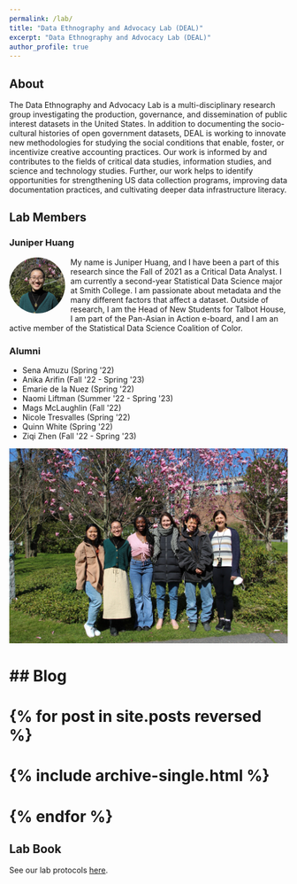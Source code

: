 ```yaml
---
permalink: /lab/
title: "Data Ethnography and Advocacy Lab (DEAL)"
excerpt: "Data Ethnography and Advocacy Lab (DEAL)"
author_profile: true
---
```


## About

The Data Ethnography and Advocacy Lab is a multi-disciplinary research group investigating the production, governance, and dissemination of public interest datasets in the United States. In addition to documenting the socio-cultural histories of open government datasets, DEAL is working to innovate new methodologies for studying the social conditions that enable, foster, or incentivize creative accounting practices. Our work is informed by and contributes to the fields of critical data studies, information studies, and science and technology studies. Further, our work helps to identify opportunities for strengthening US data collection programs, improving data documentation practices, and cultivating deeper data infrastructure literacy.

## Lab Members

### Juniper Huang

<div style="max-width: 20%; float: left; margin-right: 10px; margin-bottom:10px;">

<img src="../images/juniper.jpg" alt="Juniper Huang" style="border-radius: 50%;">

</div>

My name is Juniper Huang, and I have been a part of this research since the Fall of 2021 as a Critical Data Analyst. I am currently a second-year Statistical Data Science major at Smith College. I am passionate about metadata and the many different factors that affect a dataset. Outside of research, I am the Head of New Students for Talbot House, I am part of the Pan-Asian in Action e-board, and I am an active member of the Statistical Data Science Coalition of Color.

### Alumni

* Sena Amuzu (Spring '22)
* Anika Arifin (Fall '22 - Spring '23)
* Emarie de la Nuez (Spring '22)
* Naomi Liftman (Summer '22 - Spring '23)
* Mags McLaughlin (Fall '22)
* Nicole Tresvalles (Spring '22)
* Quinn White (Spring '22)
* Ziqi Zhen (Fall '22 - Spring '23)

![Image of five students in lab Spring '22](../images/spring22-lab-members.jpg "L-R: Nicole Tresvalles, Juniper Huang, Sena Amuzu, Lindsay Poirier, Emarie de la Nuez, Quinn White")

# ## Blog
# 
# {% for post in site.posts reversed %}
#   {% include archive-single.html %}
# {% endfor %}

## Lab Book

See our lab protocols [here](/lab-book/).


